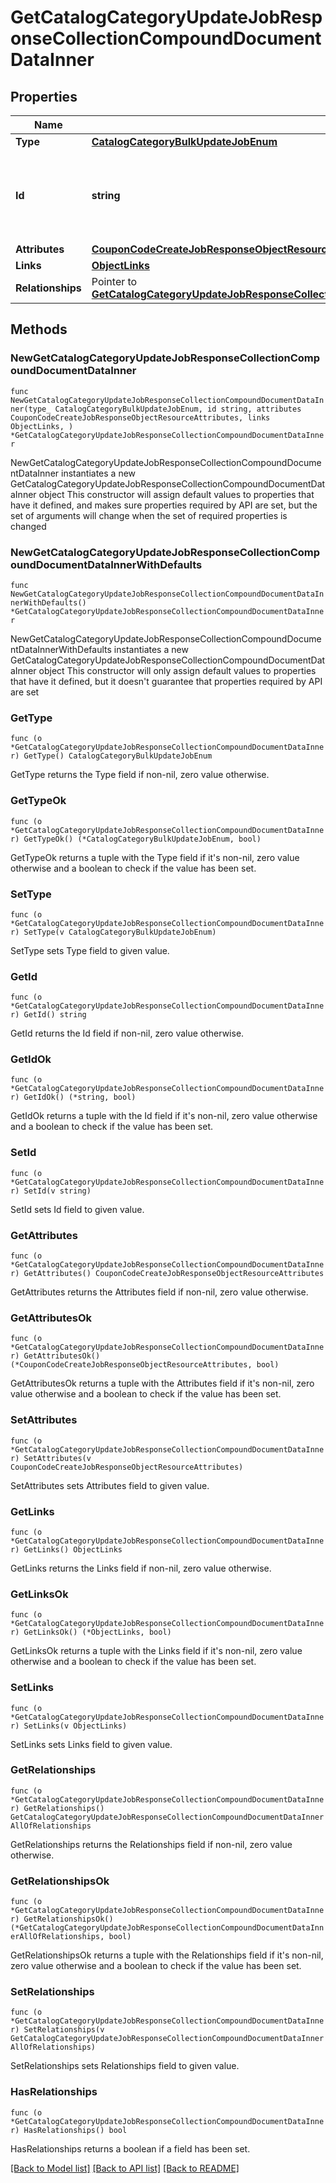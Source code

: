 # GetCatalogCategoryUpdateJobResponseCollectionCompoundDocumentDataInner

## Properties

Name | Type | Description | Notes
------------ | ------------- | ------------- | -------------
**Type** | [**CatalogCategoryBulkUpdateJobEnum**](CatalogCategoryBulkUpdateJobEnum.md) |  | 
**Id** | **string** | Unique identifier for retrieving the job. Generated by Klaviyo. | 
**Attributes** | [**CouponCodeCreateJobResponseObjectResourceAttributes**](CouponCodeCreateJobResponseObjectResourceAttributes.md) |  | 
**Links** | [**ObjectLinks**](ObjectLinks.md) |  | 
**Relationships** | Pointer to [**GetCatalogCategoryUpdateJobResponseCollectionCompoundDocumentDataInnerAllOfRelationships**](GetCatalogCategoryUpdateJobResponseCollectionCompoundDocumentDataInnerAllOfRelationships.md) |  | [optional] 

## Methods

### NewGetCatalogCategoryUpdateJobResponseCollectionCompoundDocumentDataInner

`func NewGetCatalogCategoryUpdateJobResponseCollectionCompoundDocumentDataInner(type_ CatalogCategoryBulkUpdateJobEnum, id string, attributes CouponCodeCreateJobResponseObjectResourceAttributes, links ObjectLinks, ) *GetCatalogCategoryUpdateJobResponseCollectionCompoundDocumentDataInner`

NewGetCatalogCategoryUpdateJobResponseCollectionCompoundDocumentDataInner instantiates a new GetCatalogCategoryUpdateJobResponseCollectionCompoundDocumentDataInner object
This constructor will assign default values to properties that have it defined,
and makes sure properties required by API are set, but the set of arguments
will change when the set of required properties is changed

### NewGetCatalogCategoryUpdateJobResponseCollectionCompoundDocumentDataInnerWithDefaults

`func NewGetCatalogCategoryUpdateJobResponseCollectionCompoundDocumentDataInnerWithDefaults() *GetCatalogCategoryUpdateJobResponseCollectionCompoundDocumentDataInner`

NewGetCatalogCategoryUpdateJobResponseCollectionCompoundDocumentDataInnerWithDefaults instantiates a new GetCatalogCategoryUpdateJobResponseCollectionCompoundDocumentDataInner object
This constructor will only assign default values to properties that have it defined,
but it doesn't guarantee that properties required by API are set

### GetType

`func (o *GetCatalogCategoryUpdateJobResponseCollectionCompoundDocumentDataInner) GetType() CatalogCategoryBulkUpdateJobEnum`

GetType returns the Type field if non-nil, zero value otherwise.

### GetTypeOk

`func (o *GetCatalogCategoryUpdateJobResponseCollectionCompoundDocumentDataInner) GetTypeOk() (*CatalogCategoryBulkUpdateJobEnum, bool)`

GetTypeOk returns a tuple with the Type field if it's non-nil, zero value otherwise
and a boolean to check if the value has been set.

### SetType

`func (o *GetCatalogCategoryUpdateJobResponseCollectionCompoundDocumentDataInner) SetType(v CatalogCategoryBulkUpdateJobEnum)`

SetType sets Type field to given value.


### GetId

`func (o *GetCatalogCategoryUpdateJobResponseCollectionCompoundDocumentDataInner) GetId() string`

GetId returns the Id field if non-nil, zero value otherwise.

### GetIdOk

`func (o *GetCatalogCategoryUpdateJobResponseCollectionCompoundDocumentDataInner) GetIdOk() (*string, bool)`

GetIdOk returns a tuple with the Id field if it's non-nil, zero value otherwise
and a boolean to check if the value has been set.

### SetId

`func (o *GetCatalogCategoryUpdateJobResponseCollectionCompoundDocumentDataInner) SetId(v string)`

SetId sets Id field to given value.


### GetAttributes

`func (o *GetCatalogCategoryUpdateJobResponseCollectionCompoundDocumentDataInner) GetAttributes() CouponCodeCreateJobResponseObjectResourceAttributes`

GetAttributes returns the Attributes field if non-nil, zero value otherwise.

### GetAttributesOk

`func (o *GetCatalogCategoryUpdateJobResponseCollectionCompoundDocumentDataInner) GetAttributesOk() (*CouponCodeCreateJobResponseObjectResourceAttributes, bool)`

GetAttributesOk returns a tuple with the Attributes field if it's non-nil, zero value otherwise
and a boolean to check if the value has been set.

### SetAttributes

`func (o *GetCatalogCategoryUpdateJobResponseCollectionCompoundDocumentDataInner) SetAttributes(v CouponCodeCreateJobResponseObjectResourceAttributes)`

SetAttributes sets Attributes field to given value.


### GetLinks

`func (o *GetCatalogCategoryUpdateJobResponseCollectionCompoundDocumentDataInner) GetLinks() ObjectLinks`

GetLinks returns the Links field if non-nil, zero value otherwise.

### GetLinksOk

`func (o *GetCatalogCategoryUpdateJobResponseCollectionCompoundDocumentDataInner) GetLinksOk() (*ObjectLinks, bool)`

GetLinksOk returns a tuple with the Links field if it's non-nil, zero value otherwise
and a boolean to check if the value has been set.

### SetLinks

`func (o *GetCatalogCategoryUpdateJobResponseCollectionCompoundDocumentDataInner) SetLinks(v ObjectLinks)`

SetLinks sets Links field to given value.


### GetRelationships

`func (o *GetCatalogCategoryUpdateJobResponseCollectionCompoundDocumentDataInner) GetRelationships() GetCatalogCategoryUpdateJobResponseCollectionCompoundDocumentDataInnerAllOfRelationships`

GetRelationships returns the Relationships field if non-nil, zero value otherwise.

### GetRelationshipsOk

`func (o *GetCatalogCategoryUpdateJobResponseCollectionCompoundDocumentDataInner) GetRelationshipsOk() (*GetCatalogCategoryUpdateJobResponseCollectionCompoundDocumentDataInnerAllOfRelationships, bool)`

GetRelationshipsOk returns a tuple with the Relationships field if it's non-nil, zero value otherwise
and a boolean to check if the value has been set.

### SetRelationships

`func (o *GetCatalogCategoryUpdateJobResponseCollectionCompoundDocumentDataInner) SetRelationships(v GetCatalogCategoryUpdateJobResponseCollectionCompoundDocumentDataInnerAllOfRelationships)`

SetRelationships sets Relationships field to given value.

### HasRelationships

`func (o *GetCatalogCategoryUpdateJobResponseCollectionCompoundDocumentDataInner) HasRelationships() bool`

HasRelationships returns a boolean if a field has been set.


[[Back to Model list]](../README.md#documentation-for-models) [[Back to API list]](../README.md#documentation-for-api-endpoints) [[Back to README]](../README.md)


